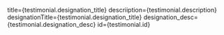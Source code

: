 title={testimonial.designation_title}
                  descriiption={testimonial.description}
                  designationTitle={testimonial.designation_title}
                  designation_desc={testimonial.designation_desc}
                  id={testimonial.id}